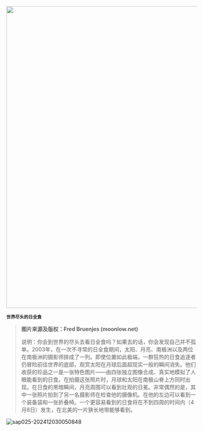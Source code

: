 <img src="https://www.bjp.org.cn/upload/image/2024/03/04/1709539524606083726.jpg" width="800" />  

<small>**世界尽头的日全食**</small>  

> **图片来源及版权：Fred Bruenjes (moonlow.net)**
>
> 说明：你会到世界的尽头去看日全食吗？如果去的话，你会发现自己并不孤单。2003年，在一次不寻常的日全食期间，太阳、月亮、南极洲以及两位在南极洲的摄影师排成了一列。即使位置如此极端，一群狂热的日食追逐者仍冒险前往世界的底部，观赏太阳在月球后面超现实一般的瞬间消失。他们收获的珍品之一是一张特色图片——由四张独立图像合成、真实地模拟了人眼能看到的日食。在拍摄这张照片时，月球和太阳在南极山脊上方同时出现。在日食的黑暗瞬间，月亮周围可以看到壮观的日冕。非常偶然的是，其中一张照片拍到了另一名摄影师在检查他的摄像机。在他的左边可以看到一个装备袋和一张折叠椅。一个更容易看到的日食将在不到四周的时间内（4月8日）发生，在北美的一片狭长地带能够看到。



![sap025-202412030050848](https://aea62e6.webp.li/2024/12/sap025-202412030050848.png)

